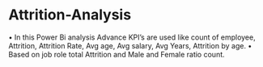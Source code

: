 # Attrition-Analysis
•	In this Power Bi analysis Advance KPI’s are used like count of employee, Attrition, Attrition Rate, Avg age, Avg salary, Avg Years, Attrition by age.
•	Based on job role total Attrition and Male and Female ratio count.
